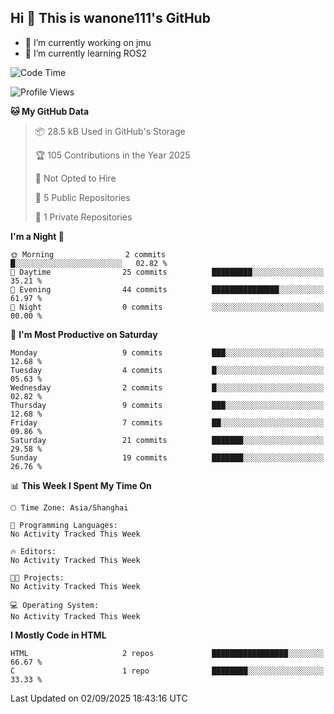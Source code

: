 ## Hi  👋 This is wanone111's GitHub

- 🔭 I’m currently working on jmu
- 🌱 I’m currently learning ROS2
<!--
**wanone111/wanone111** is a ✨ _special_ ✨ repository because its `README.md` (this file) appears on your GitHub profile.

Here are some ideas to get you started:

- 🔭 I’m currently working on jmu
- 🌱 I’m currently learning ...
- 👯 I’m looking to collaborate on ...
- 🤔 I’m looking for help with ...
- 💬 Ask me about ...
- 📫 How to reach me: ...
- 😄 Pronouns: ...
- ⚡ Fun fact: ...
-->



<!--START_SECTION:waka-->
![Code Time](http://img.shields.io/badge/Code%20Time-38%20hrs%2029%20mins-blue)

![Profile Views](http://img.shields.io/badge/Profile%20Views-0-blue)

**🐱 My GitHub Data** 

> 📦 28.5 kB Used in GitHub's Storage 
 > 
> 🏆 105 Contributions in the Year 2025
 > 
> 🚫 Not Opted to Hire
 > 
> 📜 5 Public Repositories 
 > 
> 🔑 1 Private Repositories 
 > 
**I'm a Night 🦉** 

```text
🌞 Morning                2 commits           █░░░░░░░░░░░░░░░░░░░░░░░░   02.82 % 
🌆 Daytime                25 commits          █████████░░░░░░░░░░░░░░░░   35.21 % 
🌃 Evening                44 commits          ███████████████░░░░░░░░░░   61.97 % 
🌙 Night                  0 commits           ░░░░░░░░░░░░░░░░░░░░░░░░░   00.00 % 
```
📅 **I'm Most Productive on Saturday** 

```text
Monday                   9 commits           ███░░░░░░░░░░░░░░░░░░░░░░   12.68 % 
Tuesday                  4 commits           █░░░░░░░░░░░░░░░░░░░░░░░░   05.63 % 
Wednesday                2 commits           █░░░░░░░░░░░░░░░░░░░░░░░░   02.82 % 
Thursday                 9 commits           ███░░░░░░░░░░░░░░░░░░░░░░   12.68 % 
Friday                   7 commits           ██░░░░░░░░░░░░░░░░░░░░░░░   09.86 % 
Saturday                 21 commits          ███████░░░░░░░░░░░░░░░░░░   29.58 % 
Sunday                   19 commits          ███████░░░░░░░░░░░░░░░░░░   26.76 % 
```


📊 **This Week I Spent My Time On** 

```text
🕑︎ Time Zone: Asia/Shanghai

💬 Programming Languages: 
No Activity Tracked This Week

🔥 Editors: 
No Activity Tracked This Week

🐱‍💻 Projects: 
No Activity Tracked This Week

💻 Operating System: 
No Activity Tracked This Week
```

**I Mostly Code in HTML** 

```text
HTML                     2 repos             █████████████████░░░░░░░░   66.67 % 
C                        1 repo              ████████░░░░░░░░░░░░░░░░░   33.33 % 
```




 Last Updated on 02/09/2025 18:43:16 UTC
<!--END_SECTION:waka-->

